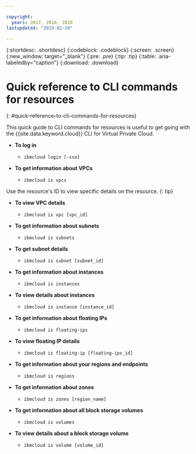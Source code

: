 ```yaml
---

copyright:
  years: 2017, 2018, 2019
lastupdated: "2019-02-20"

---
```


{:shortdesc: .shortdesc}
{:codeblock: .codeblock}
{:screen: .screen}
{:new_window: target="_blank"}
{:pre: .pre}
{:tip: .tip}
{:table: .aria-labeledby="caption"}
{:download: .download}

# Quick reference to CLI commands for resources
{: #quick-reference-to-cli-commands-for-resources}

This quick guide to CLI commands for resources is useful to get going with the {{site.data.keyword.cloud}} CLI for Virtual Private Cloud.

* **To log in**

  * `ibmcloud login [-sso]`

* **To get information about VPCs**

  * `ibmcloud is vpcs`
  
Use the resource's ID to view specific details on the resource.
{: tip}

* **To view VPC details** 

  * `ibmcloud is vpc [vpc_id]` 

* **To get information about subnets** 

  * `ibmcloud is subnets`

* **To get subnet details**

  * `ibmcloud is subnet [subnet_id]`

* **To get information about instances**

  * `ibmcloud is instances` 

* **To view details about instances** 

  * `ibmcloud is instance [instance_id]`

* **To get information about floating IPs** 

  * `ibmcloud is floating-ips`  

* **To view floating IP details**

  * `ibmcloud is floating-ip [floating-ips_id]`

* **To get information about your regions and endpoints**

  * `ibmcloud is regions`

* **To get information about zones** 

  * `ibmcloud is zones [region_name]`
  
* **To get information about all block storage volumes**

  * `ibmcloud is volumes`
  
* **To view details about a block storage volume**

  * `ibmcloud is volume [volume_id]`
